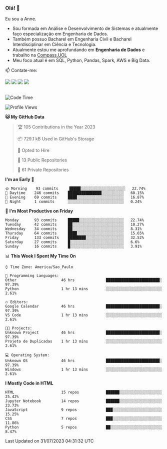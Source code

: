 ### Olá! 👋
Eu sou a Anne. 
- Sou formada em Análise e Desenvolvimento de Sistemas e atualmente faço especialização em Engenharia de Dados.
- Também possuo Bacharel em Engenharia Civil e Bacharel Interdisciplinar em Ciência e Tecnologia.
- Atualmente estou me aprofundando em **Engenharia de Dados** e trabalho na [Compass.UOL](https://compass.uol/pt/home/) 
- Meu foco atual é em SQL, Python, Pandas, Spark, AWS e Big Data.

📫 Contate-me: 

<div>
<a href="https://www.instagram.com/annekarolinefc/" target="_blank"><img src="https://img.shields.io/badge/-Instagram-%23E4405F?style=for-the-badge&logo=instagram&logoColor=white" target="_blank"></a> 
<a href = "mailto:annekarolinefc@gmail.com"><img src="https://img.shields.io/badge/-Gmail-%23333?style=for-the-badge&logo=gmail&logoColor=white" target="_blank"></a>
<a href="https://www.linkedin.com/in/devannekarolinefc/" target="_blank"><img src="https://img.shields.io/badge/-LinkedIn-%230077B5?style=for-the-badge&logo=linkedin&logoColor=white" target="_blank"></a> 
<a href="https://api.whatsapp.com/send?phone=5533991375118&text=Ol%C3%A1%20Anne!%20" target="_blank"><img src="https://img.shields.io/badge/WhatsApp-25D366?style=for-the-badge&logo=whatsapp&logoColor=white" target="_blank"></a>
</div>

  
<!--
  <img align="center" alt="Anne-An" height="30" width="40" src="https://github.com/devicons/devicon/blob/master/icons/angularjs/angularjs-original.svg">
-->

</br>

<!--START_SECTION:waka-->
![Code Time](http://img.shields.io/badge/Code%20Time-278%20hrs%2010%20mins-blue)

![Profile Views](http://img.shields.io/badge/Profile%20Views-0-blue)

**🐱 My GitHub Data** 

> 🏆 105 Contributions in the Year 2023
 > 
> 📦 729.1 kB Used in GitHub's Storage 
 > 
> 💼 Opted to Hire
 > 
> 📜 13 Public Repositories 
 > 
> 🔑 61 Private Repositories  
 > 
**I'm an Early 🐤** 

```text
🌞 Morning    93 commits     █████░░░░░░░░░░░░░░░░░░░░   22.74% 
🌇 Daytime    246 commits    ███████████████░░░░░░░░░░   60.15% 
🌃 Evening    69 commits     ████░░░░░░░░░░░░░░░░░░░░░   16.87% 
🌙 Night      1 commits      ░░░░░░░░░░░░░░░░░░░░░░░░░   0.24%

```
📅 **I'm Most Productive on Friday** 

```text
Monday       93 commits     █████░░░░░░░░░░░░░░░░░░░░   22.74% 
Tuesday      42 commits     ██░░░░░░░░░░░░░░░░░░░░░░░   10.27% 
Wednesday    34 commits     ██░░░░░░░░░░░░░░░░░░░░░░░   8.31% 
Thursday     64 commits     ████░░░░░░░░░░░░░░░░░░░░░   15.65% 
Friday       133 commits    ████████░░░░░░░░░░░░░░░░░   32.52% 
Saturday     27 commits     █░░░░░░░░░░░░░░░░░░░░░░░░   6.6% 
Sunday       16 commits     █░░░░░░░░░░░░░░░░░░░░░░░░   3.91%

```


📊 **This Week I Spent My Time On** 

```text
⌚︎ Time Zone: America/Sao_Paulo

💬 Programming Languages: 
Other                    46 hrs              ████████████████████████░   97.39% 
Python                   1 hr 13 mins        ░░░░░░░░░░░░░░░░░░░░░░░░░   2.61%

🔥 Editors: 
Google Calendar          46 hrs              ████████████████████████░   97.39% 
VS Code                  1 hr 13 mins        ░░░░░░░░░░░░░░░░░░░░░░░░░   2.61%

🐱‍💻 Projects: 
Unknown Project          46 hrs              ████████████████████████░   97.39% 
Projeto de Duplicadas    1 hr 13 mins        ░░░░░░░░░░░░░░░░░░░░░░░░░   2.61%

💻 Operating System: 
Unknown OS               46 hrs              ████████████████████████░   97.39% 
Windows                  1 hr 13 mins        ░░░░░░░░░░░░░░░░░░░░░░░░░   2.61%

```

**I Mostly Code in HTML** 

```text
HTML                     15 repos            ██████░░░░░░░░░░░░░░░░░░░   25.42% 
Jupyter Notebook         14 repos            ██████░░░░░░░░░░░░░░░░░░░   23.73% 
JavaScript               9 repos             ███░░░░░░░░░░░░░░░░░░░░░░   15.25% 
CSS                      7 repos             ███░░░░░░░░░░░░░░░░░░░░░░   11.86% 
Python                   5 repos             ██░░░░░░░░░░░░░░░░░░░░░░░   8.47%

```



 Last Updated on 31/07/2023 04:31:32 UTC
<!--END_SECTION:waka-->
  
